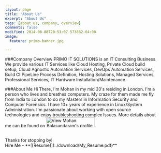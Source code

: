 ```yaml
---
layout: page
title: "About Us"
excerpt: "About Us"
tags: [about us, company, overview]
comments: false
modified: 2014-08-08T20:53:07.573882-04:00
image:
  feature: primo-banner.jpg

---
```


###Company Overview
PRIMO IT SOLUTIONS is an IT Consulting Business. We provide various IT Services like Cloud Hosting, Private Cloud build setup, Cloud Agnostic Automation Services, DevOps Automation Services, Build CI PipeLine Process Definition, Hosting Solutions, Managed Services, Professional Services, IT Hardware Installation/Maintenance.

###About Me
Hi There, I'm Mohan in my mid 30's residing in London. I'm a person who lives and breathes computers. My craze for them made me fly from India to London to do my Masters in Information Security and Computer Forensics. I have 10+ years of experience in Linux/System Administration. I'm passionate about working with open source technologies and enjoy troubleshooting complex Issues. More details about me can be found on <a href="http://uk.linkedin.com/in/mohanb"> <img src="https://static.licdn.com/scds/common/u/img/webpromo/btn_myprofile_160x33.png" width="160" height="33" border="0" alt="View Mohan Balasundaram's profile on LinkedIn"></a>. <br />


<br>
Thanks for stopping by!

<br />
Hire Me - **[[Resume]](../download/My_Resume.pdf)**


